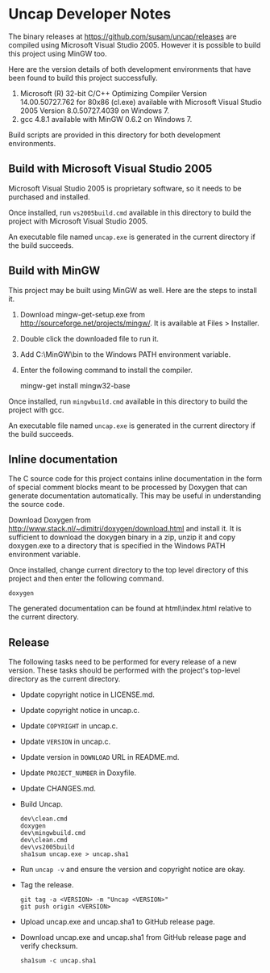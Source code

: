Uncap Developer Notes
=====================
The binary releases at <https://github.com/susam/uncap/releases> are
compiled using Microsoft Visual Studio 2005. However it is possible to
build this project using MinGW too.

Here are the version details of both development environments that have
been found to build this project successfully.

  1. Microsoft (R) 32-bit C/C++ Optimizing Compiler Version
     14.00.50727.762 for 80x86 (cl.exe) available with
     Microsoft Visual Studio 2005 Version 8.0.50727.4039 on Windows 7.
  2. gcc 4.8.1 available with MinGW 0.6.2 on Windows 7.

Build scripts are provided in this directory for both development
environments.


Build with Microsoft Visual Studio 2005
---------------------------------------
Microsoft Visual Studio 2005 is proprietary software, so it needs to be
purchased and installed.

Once installed, run `vs2005build.cmd` available in this directory to
build the project with Microsoft Visual Studio 2005.

An executable file named `uncap.exe` is generated in the current
directory if the build succeeds.


Build with MinGW
----------------
This project may be built using MinGW as well. Here are the steps to
install it.

  1. Download mingw-get-setup.exe from
     <http://sourceforge.net/projects/mingw/>.
     It is available at Files > Installer.

  2. Double click the downloaded file to run it.

  3. Add C:\MinGW\bin to the Windows PATH environment variable.

  4. Enter the following command to install the compiler.

        mingw-get install mingw32-base

Once installed, run `mingwbuild.cmd` available in this directory to
build the project with gcc.

An executable file named `uncap.exe` is generated in the current
directory if the build succeeds.


Inline documentation
--------------------
The C source code for this project contains inline documentation in the
form of special comment blocks meant to be processed by Doxygen that can
generate documentation automatically. This may be useful in
understanding the source code.

Download Doxygen from
<http://www.stack.nl/~dimitri/doxygen/download.html> and install it. It
is sufficient to download the doxygen binary in a zip, unzip it and copy
doxygen.exe to a directory that is specified in the Windows PATH
environment variable.

Once installed, change current directory to the top level directory of
this project and then enter the following command.

    doxygen

The generated documentation can be found at html\index.html relative to
the current directory.


Release
-------
The following tasks need to be performed for every release of a new
version. These tasks should be performed with the project's top-level
directory as the current directory.

  - Update copyright notice in LICENSE.md.
  - Update copyright notice in uncap.c.
  - Update `COPYRIGHT` in uncap.c.
  - Update `VERSION` in uncap.c.
  - Update version in `DOWNLOAD` URL in README.md.
  - Update `PROJECT_NUMBER` in Doxyfile.
  - Update CHANGES.md.
  - Build Uncap.

        dev\clean.cmd
        doxygen
        dev\mingwbuild.cmd
        dev\clean.cmd
        dev\vs2005build
        sha1sum uncap.exe > uncap.sha1

  - Run `uncap -v` and ensure the version and copyright notice are okay.
  - Tag the release.

        git tag -a <VERSION> -m "Uncap <VERSION>"
        git push origin <VERSION>

  - Upload uncap.exe and uncap.sha1 to GitHub release page.
  - Download uncap.exe and uncap.sha1 from GitHub release page and
    verify checksum.

        sha1sum -c uncap.sha1
